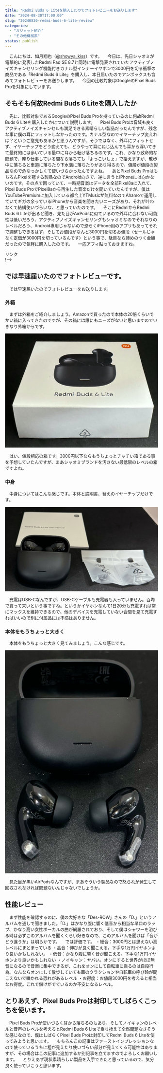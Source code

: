 ```yaml
---
title: "Redmi Buds 6 Liteを購入したのでフォトレビューをお送りします"
date: "2024-08-30T17:00:00"
slug: "20240830-redmi-buds-6-lite-review"
categories: 
  - "ガジェット紹介"
  - "その他機械系"
status: publish
---
```


　こんにちは、如月翔也（[@showya_kiss](https://twitter.com/showya_kiss)）です。
　今日は、先日シャオミが電撃的に発表したRedmi Pad SE 8.7と同時に電撃発表されていたアクティブノイズキャンセリング機能付きカナル型インナーイヤホンで3000円を切る衝撃の商品である「Redmi Buds 6 Lite」を購入し、本日届いたのでアンボックスも含めてフォトレビューをお送りします。
　今回の比較対象はGoogleのPixel Buds Proを対象にしています。

## そもそも何故Redmi Buds 6 Liteを購入したか

　先に、比較対象であるGoogleのPixel Buds Proを持っているのに何故Redmi Buds 6 Liteを購入したかについて説明します。
　Pixel Buds Proは音域も良くアクティブノイズキャンセルも満足できる素晴らしい製品だったんですが、残念な事に僕の耳にフィットしなかったのです。カナル型なのでイヤーチップ変えれば？というご意見もあるかと思うんですが、そうではなく、外耳にフィットせず、イヤーチップをどう変えても、どうやって耳にねじ込んでも耳から浮いてきて最終的には歩いている最中に耳から転げ落ちるのです。これ、かなり致命的な問題で、座り仕事している間なら落ちても「よっこいしょ」で拾えますが、散歩中に落ちると車道に落ちたり下水溝に落ちたりがあり得るので、値段が値段の製品なので危なっかしくて使いづらかったんですよね。
　あとPixel Buds ProはもちろんPixelを冠する製品なのでAndroid向きで、逆に言うとiPhoneには向かないのです。その点で困っていて、一時期音楽はデータを全部Pixel8aに入れて、Pixel Buds ProでPixel8aから再生した音楽だけを聞いていたんですが、僕はYouTubePremiumに加入している都合上YTMusicが無料なのでAhamoで運用していてギガの余っているiPhoneから音楽を聞きたいニーズがあり、それが叶わなくて結構使いづらいな、と思っていたのです。
　そこにRedmiからRedmi Buds 6 Liteが出ると聞き、見た目がAirPodsに似ているので外耳に合わない可能性は低いだろう、アクティブノイズキャンセリングもシャオミなのでそれなりのレベルだろう、Android専用じゃないので恐らくiPhone用のアプリもあってそれで調整もできるはず、そしてお値段がなんと3000円を切るお値段（セールじゃなく定価が3000円を切っているんです）という事で、駄目なら諦めのつく金額だったので気軽に購入したのです。
　一応アフィ貼っておきますね。

<!--! <!-- START MoshimoAffiliateEasyLink --><script type="text/javascript">(function(b,c,f,g,a,d,e){b.MoshimoAffiliateObject=a;b[a]=b[a]||function(){arguments.currentScript=c.currentScript||c.scripts[c.scripts.length-2];(b[a].q=b[a].q||[]).push(arguments)};c.getElementById(a)||(d=c.createElement(f),d.src=g,d.id=a,e=c.getElementsByTagName("body")[0],e.appendChild(d))})(window,document,"script","//dn.msmstatic.com/site/cardlink/bundle.js?20220329","msmaflink");msmaflink({"n":"Xiaomi ワイヤレスイヤホン Redmi buds 6 Lite ハイブリッドANC搭載 40dBまでアクティブノイズキャンセル 38時間音楽再生 カスタムEQモード Google Fast Pair対応 急速充電 USB Type-C 小型軽量 ブラック","b":"xiaomi(シャオミ)","t":"BHR8653GL","d":"https:\/\/m.media-amazon.com","c_p":"\/images\/I","p":["\/31o+F7WiWjL._SL500_.jpg","\/41L4RzOVktL._SL500_.jpg","\/41oCPkygs+L._SL500_.jpg","\/41IMB6p8HIL._SL500_.jpg","\/3147s-DzeYL._SL500_.jpg","\/41XIQ16RbeL._SL500_.jpg"],"u":{"u":"https:\/\/www.amazon.co.jp\/dp\/B0D9YYQ7X9","t":"amazon","r_v":""},"v":"2.1","b_l":[{"id":1,"u_tx":"Amazonで見る","u_bc":"#f79256","u_url":"https:\/\/www.amazon.co.jp\/dp\/B0D9YYQ7X9","a_id":2093955,"p_id":170,"pl_id":27060,"pc_id":185,"s_n":"amazon","u_so":1},{"id":2,"u_tx":"楽天市場で見る","u_bc":"#f76956","u_url":"https:\/\/search.rakuten.co.jp\/search\/mall\/Xiaomi%20%E3%83%AF%E3%82%A4%E3%83%A4%E3%83%AC%E3%82%B9%E3%82%A4%E3%83%A4%E3%83%9B%E3%83%B3%20Redmi%20buds%206%20Lite%20%E3%83%8F%E3%82%A4%E3%83%96%E3%83%AA%E3%83%83%E3%83%89ANC%E6%90%AD%E8%BC%89%2040dB%E3%81%BE%E3%81%A7%E3%82%A2%E3%82%AF%E3%83%86%E3%82%A3%E3%83%96%E3%83%8E%E3%82%A4%E3%82%BA%E3%82%AD%E3%83%A3%E3%83%B3%E3%82%BB%E3%83%AB%2038%E6%99%82%E9%96%93%E9%9F%B3%E6%A5%BD%E5%86%8D%E7%94%9F%20%E3%82%AB%E3%82%B9%E3%82%BF%E3%83%A0EQ%E3%83%A2%E3%83%BC%E3%83%89%20Google%20Fast%20Pair%E5%AF%BE%E5%BF%9C%20%E6%80%A5%E9%80%9F%E5%85%85%E9%9B%BB%20USB%20Type-C%20%E5%B0%8F%E5%9E%8B%E8%BB%BD%E9%87%8F%20%E3%83%96%E3%83%A9%E3%83%83%E3%82%AF\/","a_id":2093954,"p_id":54,"pl_id":27059,"pc_id":54,"s_n":"rakuten","u_so":2},{"id":3,"u_tx":"Yahoo!ショッピングで見る","u_bc":"#66a7ff","u_url":"https:\/\/shopping.yahoo.co.jp\/search?first=1\u0026p=Xiaomi%20%E3%83%AF%E3%82%A4%E3%83%A4%E3%83%AC%E3%82%B9%E3%82%A4%E3%83%A4%E3%83%9B%E3%83%B3%20Redmi%20buds%206%20Lite%20%E3%83%8F%E3%82%A4%E3%83%96%E3%83%AA%E3%83%83%E3%83%89ANC%E6%90%AD%E8%BC%89%2040dB%E3%81%BE%E3%81%A7%E3%82%A2%E3%82%AF%E3%83%86%E3%82%A3%E3%83%96%E3%83%8E%E3%82%A4%E3%82%BA%E3%82%AD%E3%83%A3%E3%83%B3%E3%82%BB%E3%83%AB%2038%E6%99%82%E9%96%93%E9%9F%B3%E6%A5%BD%E5%86%8D%E7%94%9F%20%E3%82%AB%E3%82%B9%E3%82%BF%E3%83%A0EQ%E3%83%A2%E3%83%BC%E3%83%89%20Google%20Fast%20Pair%E5%AF%BE%E5%BF%9C%20%E6%80%A5%E9%80%9F%E5%85%85%E9%9B%BB%20USB%20Type-C%20%E5%B0%8F%E5%9E%8B%E8%BB%BD%E9%87%8F%20%E3%83%96%E3%83%A9%E3%83%83%E3%82%AF","a_id":2099557,"p_id":1225,"pl_id":27061,"pc_id":1925,"s_n":"yahoo","u_so":3}],"eid":"SQHbj","s":"s"});</script><div id="msmaflink-SQHbj">リンク</div><!-- MoshimoAffiliateEasyLink END --> !-->

## では早速届いたのでフォトレビューです。

　では早速届いたのでフォトレビューをお送りします。

### 外箱

　まずは外箱をご紹介しましょう。Amazonで買ったので本体の20倍くらいでかい箱に入ってきたのですが、その箱には誰にもニーズがないと思いますのでいきなり外箱からです。

![Redmi Buds 6 Lite 外箱](img/redmibuds6lite-001.jpg)

　はい、値段相応の箱です。3000円以下ならもうちょっとチャチい箱である事を予想していたんですが、まあシャオミブランドを汚さない最低限のレベルの箱ですよね。

### 中身

　中身についてはこんな感じです。本体と説明書、替えのイヤーチップだけです。

![Redmi Buds 6 Lite 中身](img/redmibuds6lite-002.jpg)

　充電はUSB-Cなんですが、USB-Cケーブルも充電器も入っていません。百均で買って来いという事ですね。というかイヤホンなんて1日20分も充電すれば常にマックスを維持できるので、他のデバイスを充電していない合間を見て充電すればいいので別に付属品には不満はありません。

### 本体をもうちょっと大きく

　本体をもうちょっと大きく見てみましょう。こんな感じです。

![Redmi Buds 6 Lite 本体](img/redmibuds6lite-003.jpg)

　見た目が黒いAirPodsなんですが、まあそういう製品なので怒られが発生して回収されなければ問題ないんじゃないでしょうか。

## 性能レビュー

　まず性能を確認するのに、僕の大好きな「Des-ROW」さんの「D.」というアルバムを通しで聞きました。「D.」はかなり腹に響く低音から相当な早口のラップ、かなり高い女性ボーカルの曲が網羅されており、そして僕はシャワーを浴びる時は必ずこのアルバムを聞くくらい好きなので、このアルバムを聞けば「音がどう違うか」は明らかです。
　では評価です。
・総合：3000円とは思えない高レベルにまとまっている
・高音：伸びが良く聞こえる。下手な1万円イヤホンより良いかもしれない。
・低音：かなり腹に響く音が聞こえる。下手な1万円イヤホンより良いかもしれない
・ノイキャン：ヤバい。オンにすると世界がほぼ無音になるので音楽に集中できるが、これをオンにして自転車に乗るのは自殺行為。なんならオンにして散歩していても車のクラクションや自転車の呼び鈴が聞こえないで轢かれる恐れがあるレベル
・お得度：お値段3000円を考えると相当なお得度。これで儲けがでているのか不安になるレベル。

## とりあえず、Pixel Buds Proは封印してしばらくこっちを使います。

　Pixel Buds Proが使いづらく耳から落ちるのもあり、そしてノイキャンのレベルと音声のレベルを考えるとRedmi Buds 6 Liteで乗り換えて全然問題なさそうな感じなので、僕はしばらくPixel Buds Proは封印してRedmi Buds 6 Liteを使ってみようと思います。
　もちろんこの記事はファーストインプレッションなので使っているうちに粗が見えたり使いづらい部分が見えてくる可能性はありますが、その場合はこの記事に追加するか別記事を立てますのでよろしくお願いします。
　とりえあず現状素晴らしい製品を入手できたと思っているので、気分良く使っていこうと思います。